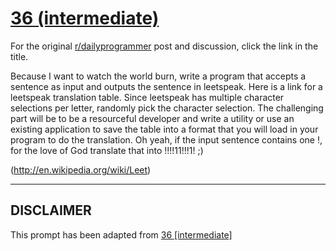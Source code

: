 # [36 (intermediate)](https://www.reddit.com/r/dailyprogrammer/comments/ruixl/452012_challenge_36_intermediate/)

For the original [r/dailyprogrammer](https://www.reddit.com/r/dailyprogrammer/) post and discussion, click the link in the title.

Because I want to watch the world burn, write a program that accepts a sentence as input and outputs the sentence in leetspeak.  Here is a link for a leetspeak translation table.  Since leetspeak has multiple character selections per letter, randomly pick the character selection.  The challenging part will be to be a resourceful developer and write a utility or use an existing application to save the table into a format that you will load in your program to do the translation.  Oh yeah, if the input sentence contains one !, for the love of God translate that into !!!!11!!!1! ;)

(http://en.wikipedia.org/wiki/Leet)

----
## **DISCLAIMER**
This prompt has been adapted from [36 [intermediate]](https://www.reddit.com/r/dailyprogrammer/comments/ruixl/452012_challenge_36_intermediate/
)
